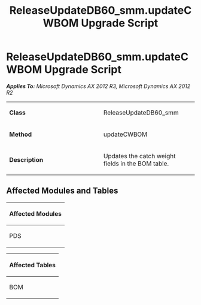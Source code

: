 ﻿---
title: ReleaseUpdateDB60_smm.updateCWBOM Upgrade Script
TOCTitle: ReleaseUpdateDB60_smm.updateCWBOM Upgrade Script
ms:assetid: 5e2a2896-0d0e-0679-cc4b-d5c3f66fc4c8
ms:mtpsurl: https://msdn.microsoft.com/en-us/library/JJ719015(v=AX.60)
ms:contentKeyID: 49708555
ms.date: 05/18/2015
mtps_version: v=AX.60
---

# ReleaseUpdateDB60\_smm.updateCWBOM Upgrade Script 


_**Applies To:** Microsoft Dynamics AX 2012 R3, Microsoft Dynamics AX 2012 R2_

<table>
<colgroup>
<col style="width: 50%" />
<col style="width: 50%" />
</colgroup>
<tbody>
<tr class="odd">
<td><p><strong>Class</strong></p></td>
<td><p>ReleaseUpdateDB60_smm</p></td>
</tr>
<tr class="even">
<td><p><strong>Method</strong></p></td>
<td><p>updateCWBOM</p></td>
</tr>
<tr class="odd">
<td><p><strong>Description</strong></p></td>
<td><p>Updates the catch weight fields in the BOM table.</p></td>
</tr>
</tbody>
</table>


## Affected Modules and Tables

<table>
<colgroup>
<col style="width: 100%" />
</colgroup>
<thead>
<tr class="header">
<th><p>Affected Modules</p></th>
</tr>
</thead>
<tbody>
<tr class="odd">
<td><p>PDS</p></td>
</tr>
</tbody>
</table>


<table>
<colgroup>
<col style="width: 100%" />
</colgroup>
<thead>
<tr class="header">
<th><p>Affected Tables</p></th>
</tr>
</thead>
<tbody>
<tr class="odd">
<td><p>BOM</p></td>
</tr>
</tbody>
</table>

  


